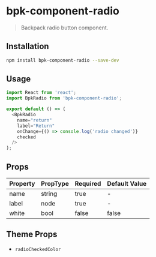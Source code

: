 # bpk-component-radio

> Backpack radio button component.

## Installation

```sh
npm install bpk-component-radio --save-dev
```

## Usage

```js
import React from 'react';
import BpkRadio from 'bpk-component-radio';

export default () => (
  <BpkRadio
    name="return"
    label="Return"
    onChange={() => console.log('radio changed')}
    checked
  />
);
```

## Props

| Property  | PropType | Required | Default Value |
| --------- | -------- | -------- | ------------- |
| name      | string   | true     | -             |
| label     | node     | true     | -             |
| white     | bool     | false    | false         |

## Theme Props

+ `radioCheckedColor`
